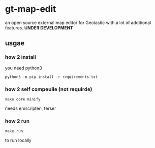 # gt-map-edit

an open source external map editor for Geotastic with a lot of additional features.
**UNDER DEVELOPMENT**
## usgae
### how 2 install
you need  python3
```
python3 -m pip install -r requirements.txt
```
### how 2 self compeuile (not requirde)
```
make core minify
```
needs emscripten, terser

### how 2 run
```
make run
```
to run locally

